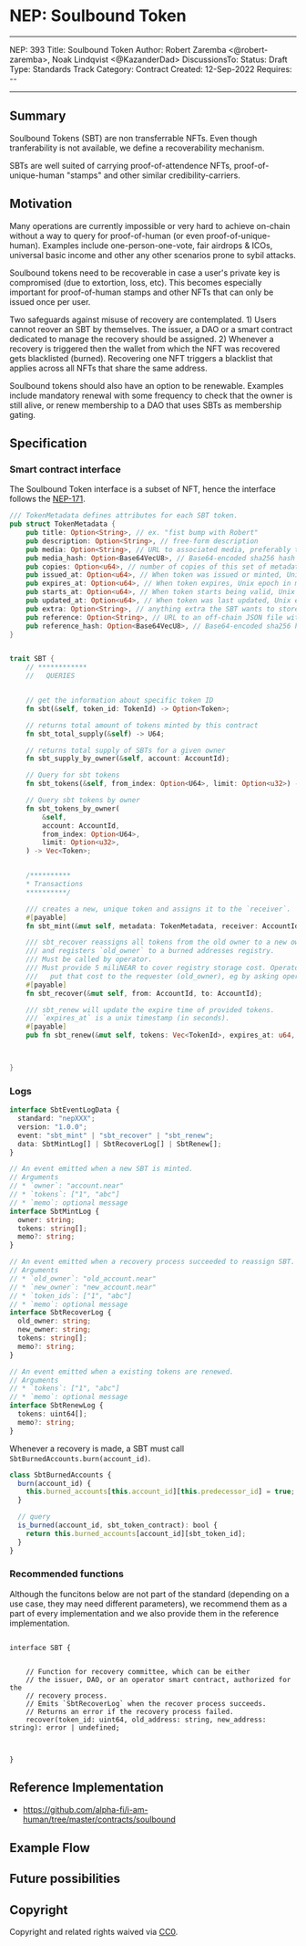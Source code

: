 # NEP: Soulbound Token

---

NEP: 393
Title: Soulbound Token
Author: Robert Zaremba <@robert-zaremba>, Noak Lindqvist <@KazanderDad>
DiscussionsTo:
Status: Draft
Type: Standards Track
Category: Contract
Created: 12-Sep-2022
Requires: --

---

## Summary

Soulbound Tokens (SBT) are non transferrable NFTs. Even though tranferability is not available, we define a recoverability mechanism.

SBTs are well suited of carrying proof-of-attendence NFTs, proof-of-unique-human "stamps" and other similar credibility-carriers.

## Motivation

Many operations are currently impossible or very hard to achieve on-chain without a way to query for proof-of-human (or even proof-of-unique-human). Examples include one-person-one-vote, fair airdrops & ICOs, universal basic income and other any other scenarios prone to sybil attacks.

Soulbound tokens need to be recoverable in case a user's private key is compromised (due to extortion, loss, etc). This becomes especially important for proof-of-human stamps and other NFTs that can only be issued once per user.

Two safeguards against misuse of recovery are contemplated. 1) Users cannot reover an SBT by themselves. The issuer, a DAO or a smart contract dedicated to manage the recovery should be assigned. 2) Whenever a recovery is triggered then the wallet from which the NFT was recovered gets blacklisted (burned). Recovering one NFT triggers a blacklist that applies across all NFTs that share the same address.

Soulbound tokens should also have an option to be renewable. Examples include mandatory renewal with some frequency to check that the owner is still alive, or renew membership to a DAO that uses SBTs as membership gating.

## Specification

### Smart contract interface

The Soulbound Token interface is a subset of NFT, hence the interface follows the [NEP-171](https://github.com/near/NEPs/blob/master/neps/nep-0171.md).

```rust
/// TokenMetadata defines attributes for each SBT token.
pub struct TokenMetadata {
    pub title: Option<String>, // ex. "fist bump with Robert"
    pub description: Option<String>, // free-form description
    pub media: Option<String>, // URL to associated media, preferably to decentralized, content-addressed storage
    pub media_hash: Option<Base64VecU8>, // Base64-encoded sha256 hash of content referenced by the `media` field. Required if `media` is included.
    pub copies: Option<u64>, // number of copies of this set of metadata in existence when token was minted.
    pub issued_at: Option<u64>, // When token was issued or minted, Unix epoch in milliseconds
    pub expires_at: Option<u64>, // When token expires, Unix epoch in milliseconds
    pub starts_at: Option<u64>, // When token starts being valid, Unix epoch in milliseconds
    pub updated_at: Option<u64>, // When token was last updated, Unix epoch in milliseconds
    pub extra: Option<String>, // anything extra the SBT wants to store on-chain. Can be stringified JSON.
    pub reference: Option<String>, // URL to an off-chain JSON file with more info.
    pub reference_hash: Option<Base64VecU8>, // Base64-encoded sha256 hash of JSON from reference field. Required if `reference` is included.
}


trait SBT {
    // ************
    //   QUERIES


    // get the information about specific token ID
    fn sbt(&self, token_id: TokenId) -> Option<Token>;

    // returns total amount of tokens minted by this contract
    fn sbt_total_supply(&self) -> U64;

    // returns total supply of SBTs for a given owner
    fn sbt_supply_by_owner(&self, account: AccountId);

    // Query for sbt tokens
    fn sbt_tokens(&self, from_index: Option<U64>, limit: Option<u32>) -> Vec<Token>;

    // Query sbt tokens by owner
    fn sbt_tokens_by_owner(
        &self,
        account: AccountId,
        from_index: Option<U64>,
        limit: Option<u32>,
    ) -> Vec<Token>;


    /**********
    * Transactions
    **********/

    /// creates a new, unique token and assigns it to the `receiver`.
    #[payable]
    fn sbt_mint(&mut self, metadata: TokenMetadata, receiver: AccountId);

    /// sbt_recover reassigns all tokens from the old owner to a new owner,
    /// and registers `old_owner` to a burned addresses registry.
    /// Must be called by operator.
    /// Must provide 5 miliNEAR to cover registry storage cost. Operator should
    ///   put that cost to the requester (old_owner), eg by asking operation fee.
    #[payable]
    fn sbt_recover(&mut self, from: AccountId, to: AccountId);

    /// sbt_renew will update the expire time of provided tokens.
    /// `expires_at` is a unix timestamp (in seconds).
    #[payable]
    pub fn sbt_renew(&mut self, tokens: Vec<TokenId>, expires_at: u64, memo: Option<String>);



}
```

### Logs

```typescript
interface SbtEventLogData {
  standard: "nepXXX";
  version: "1.0.0";
  event: "sbt_mint" | "sbt_recover" | "sbt_renew";
  data: SbtMintLog[] | SbtRecoverLog[] | SbtRenew[];
}

// An event emitted when a new SBT is minted.
// Arguments
// * `owner`: "account.near"
// * `tokens`: ["1", "abc"]
// * `memo`: optional message
interface SbtMintLog {
  owner: string;
  tokens: string[];
  memo?: string;
}

// An event emitted when a recovery process succeeded to reassign SBT.
// Arguments
// * `old_owner`: "old_account.near"
// * `new_owner`: "new_account.near"
// * `token_ids`: ["1", "abc"]
// * `memo`: optional message
interface SbtRecoverLog {
  old_owner: string;
  new_owner: string;
  tokens: string[];
  memo?: string;
}

// An event emitted when a existing tokens are renewed.
// Arguments
// * `tokens`: ["1", "abc"]
// * `memo`: optional message
interface SbtRenewLog {
  tokens: uint64[];
  memo?: string;
}
```

Whenever a recovery is made, a SBT must call `SbtBurnedAccounts.burn(account_id)`.

```typescript
class SbtBurnedAccounts {
  burn(account_id) {
    this.burned_accounts[this.account_id][this.predecessor_id] = true;
  }

  // query
  is_burned(account_id, sbt_token_contract): bool {
    return this.burned_accounts[account_id][sbt_token_id];
  }
}
```

### Recommended functions

Although the funcitons below are not part of the standard (depending on a use case, they may need different parameters), we recommend them as a part of every implementation and we also provide them in the reference implementation.

```typescript=

interface SBT {


    // Function for recovery committee, which can be either
    // the issuer, DAO, or an operator smart contract, authorized for the
    // recovery process.
    // Emits `SbtRecoverLog` when the recover process succeeds.
    // Returns an error if the recovery process failed.
    recover(token_id: uint64, old_address: string, new_address: string): error | undefined;



}

```

## Reference Implementation

- https://github.com/alpha-fi/i-am-human/tree/master/contracts/soulbound

## Example Flow

## Future possibilities

## Copyright

[copyright]: #copyright

Copyright and related rights waived via [CC0](https://creativecommons.org/publicdomain/zero/1.0/).

